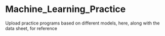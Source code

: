 # Machine_Learning_Practice
Upload practice programs based on different models, here, along with the data sheet, for reference
